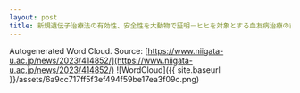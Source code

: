 ```yaml
---
layout: post
title: 新規遺伝子治療法の有効性、安全性を大動物で証明－ヒヒを対象とする血友病治療の前臨床研究－
---
```

Autogenerated Word Cloud.
Source\: [https://www.niigata-u.ac.jp/news/2023/414852/](https://www.niigata-u.ac.jp/news/2023/414852/)
![WordCloud]({{ site.baseurl }}/assets/6a9cc717ff5f3ef494f59be17ea3f09c.png)